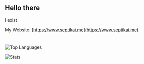 ## Hello there

I exist

My Website: [https://www.septikai.me](https://www.septikai.me)

#

![Top Languages](https://github-readme-stats.vercel.app/api/top-langs/?username=septikai&layout=compact&theme=dark)

![Stats](https://github-readme-stats.vercel.app/api?username=septikai&count_private=true&show_icons=true&theme=dark&custom_title=Septikai%27s%20GitHub%20Stats)
